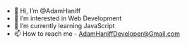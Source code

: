 - 👋 Hi, I’m @AdamHaniff
- 👀 I’m interested in Web Development
- 🌱 I’m currently learning JavaScript
- 📫 How to reach me - AdamHaniffDeveloper@Gmail.com

<!---
AdamHaniff/AdamHaniff is a ✨ special ✨ repository because its `README.md` (this file) appears on your GitHub profile.
You can click the Preview link to take a look at your changes.
--->
